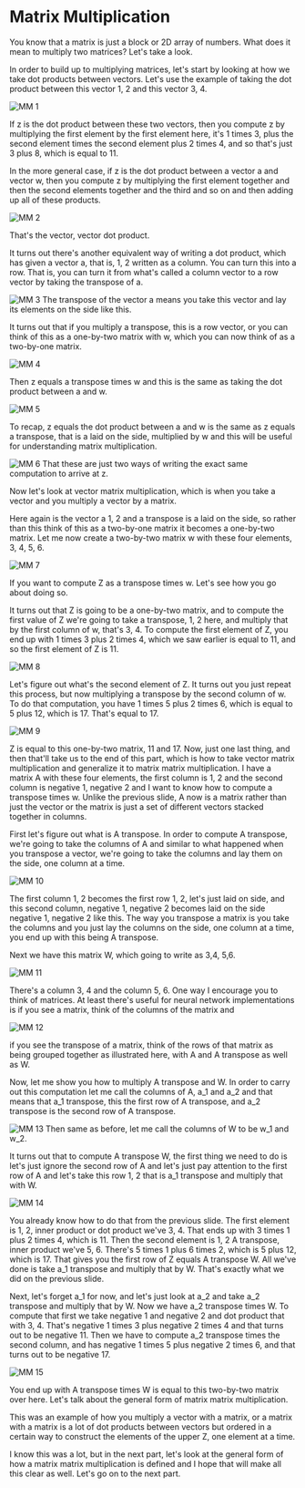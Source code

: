 # Matrix Multiplication

You know that a matrix is just a block or 2D array of numbers. What does it mean to multiply two matrices? Let's take a look.

In order to build up to multiplying matrices, let's start by looking at how we take dot products between vectors. Let's use the example of taking the dot product between this vector 1, 2 and this vector 3, 4.

![MM 1](./../../Assets/Algorithms/Vn/MM%20(1).png)

If z is the dot product between these two vectors, then you compute z by multiplying the first element by the first element here, it's 1 times 3, plus the second element times the second element plus 2 times 4, and so that's just 3 plus 8, which is equal to 11.

In the more general case, if z is the dot product between a vector a and vector w, then you compute z by multiplying the first element together and then the second elements together and the third and so on and then adding up all of these products.

![MM 2](./../../Assets/Algorithms/Vn/MM%20(2).png)

That's the vector, vector dot product.

It turns out there's another equivalent way of writing a dot product, which has given a vector a, that is, 1, 2 written as a column. You can turn this into a row. That is, you can turn it from what's called a column vector to a row vector by taking the transpose of a.

![MM 3](./../../Assets/Algorithms/Vn/MM%20(3).png)
The transpose of the vector a means you take this vector and lay its elements on the side like this.

It turns out that if you multiply a transpose, this is a row vector, or you can think of this as a one-by-two matrix with w, which you can now think of as a two-by-one matrix.

![MM 4](./../../Assets/Algorithms/Vn/MM%20(4).png)

Then z equals a transpose times w and this is the same as taking the dot product between a and w.

![MM 5](./../../Assets/Algorithms/Vn/MM%20(5).png)

To recap, z equals the dot product between a and w is the same as z equals a transpose, that is a laid on the side, multiplied by w and this will be useful for understanding matrix multiplication.

![MM 6](./../../Assets/Algorithms/Vn/MM%20(6).png)
That these are just two ways of writing the exact same computation to arrive at z.

Now let's look at vector matrix multiplication, which is when you take a vector and you multiply a vector by a matrix. 

Here again is the vector a 1, 2 and a transpose is a laid on the side, so rather than this think of this as a two-by-one matrix it becomes a one-by-two matrix. Let me now create a two-by-two matrix w with these four elements, 3, 4, 5, 6. 

![MM 7](./../../Assets/Algorithms/Vn/MM%20(7).png)

If you want to compute Z as a transpose times w. Let's see how you go about doing so. 

It turns out that Z is going to be a one-by-two matrix, and to compute the first value of Z we're going to take a transpose, 1, 2 here, and multiply that by the first column of w, that's 3, 4. To compute the first element of Z, you end up with 1 times 3 plus 2 times 4, which we saw earlier is equal to 11, and so the first element of Z is 11. 

![MM 8](./../../Assets/Algorithms/Vn/MM%20(8).png)

Let's figure out what's the second element of Z. It turns out you just repeat this process, but now multiplying a transpose by the second column of w. To do that computation, you have 1 times 5 plus 2 times 6, which is equal to 5 plus 12, which is 17. That's equal to 17. 

![MM 9](./../../Assets/Algorithms/Vn/MM%20(9).png)

Z is equal to this one-by-two matrix, 11 and 17. Now, just one last thing, and then that'll take us to the end of this part, which is how to take vector matrix multiplication and generalize it to matrix matrix multiplication. I have a matrix A with these four elements, the first column is 1, 2 and the second column is negative 1, negative 2 and I want to know how to compute a transpose times w. Unlike the previous slide, A now is a matrix rather than just the vector or the matrix is just a set of different vectors stacked together in columns. 

First let's figure out what is A transpose. In order to compute A transpose, we're going to take the columns of A and similar to what happened when you transpose a vector, we're going to take the columns and lay them on the side, one column at a time. 

![MM 10](./../../Assets/Algorithms/Vn/MM%20(10).png)

The first column 1, 2 becomes the first row 1, 2, let's just laid on side, and this second column, negative 1, negative 2 becomes laid on the side negative 1, negative 2 like this. The way you transpose a matrix is you take the columns and you just lay the columns on the side, one column at a time, you end up with this being A transpose. 

Next we have this matrix W, which going to write as 3,4, 5,6. 

![MM 11](./../../Assets/Algorithms/Vn/MM%20(11).png)

There's a column 3, 4 and the column 5, 6. One way I encourage you to think of matrices. At least there's useful for neural network implementations is if you see a matrix, think of the columns of the matrix and

![MM 12](./../../Assets/Algorithms/Vn/MM%20(12).png)

if you see the transpose of a matrix, think of the rows of that matrix as being grouped together as illustrated here, with A and A transpose as well as W. 

Now, let me show you how to multiply A transpose and W. In order to carry out this computation let me call the columns of A, a_1 and a_2 and that means that a_1 transpose, this the first row of A transpose, and a_2 transpose is the second row of A transpose. 

![MM 13](./../../Assets/Algorithms/Vn/MM%20(13).png)
Then same as before, let me call the columns of W to be w_1 and w_2. 

It turns out that to compute A transpose W, the first thing we need to do is let's just ignore the second row of A and let's just pay attention to the first row of A and let's take this row 1, 2 that is a_1 transpose and multiply that with W. 

![MM 14](./../../Assets/Algorithms/Vn/MM%20(14).png)

You already know how to do that from the previous slide. The first element is 1, 2, inner product or dot product we've 3, 4. That ends up with 3 times 1 plus 2 times 4, which is 11. Then the second element is 1, 2 A transpose, inner product we've 5, 6. There's 5 times 1 plus 6 times 2, which is 5 plus 12, which is 17. That gives you the first row of Z equals A transpose W. All we've done is take a_1 transpose and multiply that by W. That's exactly what we did on the previous slide. 

Next, let's forget a_1 for now, and let's just look at a_2 and take a_2 transpose and multiply that by W. Now we have a_2 transpose times W. To compute that first we take negative 1 and negative 2 and dot product that with 3, 4. That's negative 1 times 3 plus negative 2 times 4 and that turns out to be negative 11. Then we have to compute a_2 transpose times the second column, and has negative 1 times 5 plus negative 2 times 6, and that turns out to be negative 17. 

![MM 15](./../../Assets/Algorithms/Vn/MM%20(15).png)

You end up with A transpose times W is equal to this two-by-two matrix over here. Let's talk about the general form of matrix matrix multiplication. 

This was an example of how you multiply a vector with a matrix, or a matrix with a matrix is a lot of dot products between vectors but ordered in a certain way to construct the elements of the upper Z, one element at a time. 

I know this was a lot, but in the next part, let's look at the general form of how a matrix matrix multiplication is defined and I hope that will make all this clear as well. Let's go on to the next part.
